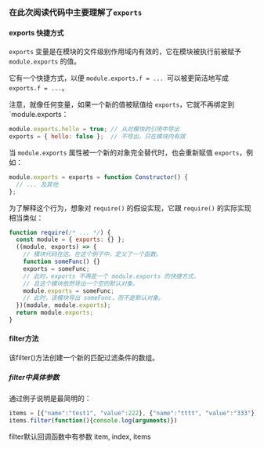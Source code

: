 
### 在此次阅读代码中主要理解了`exports`


#### exports 快捷方式
`exports` 变量是在模块的文件级别作用域内有效的，它在模块被执行前被赋予 `module.exports` 的值。

它有一个快捷方式，以便 `module.exports.f = ... `可以被更简洁地写成 `exports.f = ...`。 

注意，就像任何变量，如果一个新的值被赋值给 `exports`，它就不再绑定到 `module.exports：
```js
module.exports.hello = true; // 从对模块的引用中导出
exports = { hello: false };  // 不导出，只在模块内有效
```
当 `module.exports` 属性被一个新的对象完全替代时，也会重新赋值 `exports`，例如：
```js
module.exports = exports = function Constructor() {
  // ... 及其他
};
```
为了解释这个行为，想象对 `require()` 的假设实现，它跟 `require()` 的实际实现相当类似：
```js
function require(/* ... */) {
  const module = { exports: {} };
  ((module, exports) => {
    // 模块代码在这。在这个例子中，定义了一个函数。
    function someFunc() {}
    exports = someFunc;
    // 此时，exports 不再是一个 module.exports 的快捷方式，
    // 且这个模块依然导出一个空的默认对象。
    module.exports = someFunc;
    // 此时，该模块导出 someFunc，而不是默认对象。
  })(module, module.exports);
  return module.exports;
}
```
#### filter方法  
该filter()方法创建一个新的匹配过滤条件的数组。   
##### filter中具体参数
通过例子说明是最简明的：   
```js
items = [{"name":"test1", "value":222}, {"name":"tttt", "value":"333"}]
items.filter(function(){console.log(arguments)})
```  
filter默认回调函数中有参数 item, index, items

